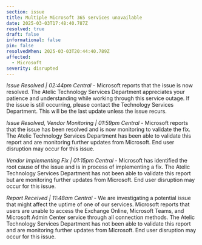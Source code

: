 ```yaml
---
section: issue
title: Multiple Microsoft 365 services unavailable
date: 2025-03-03T17:48:40.787Z
resolved: true
draft: false
informational: false
pin: false
resolvedWhen: 2025-03-03T20:44:40.789Z
affected:
  - Microsoft
severity: disrupted
---
```

*Issue Resolved | 02:44pm Central* - Microsoft reports that the issue is now resolved. The Atelic Technology Services Department appreciates your patience and understanding while working through this service outage. If the issue is still occurring, please contact the Technology Services Department. This will be the last update unless the issue recurs.

*Issue Resolved, Vendor Monitoring | 01:59pm Central* - Microsoft reports that the issue has been resolved and is now monitoring to validate the fix. The Atelic Technology Services Department has been able to validate this report and are monitoring further updates from Microsoft. End user disruption may occur for this issue.

*Vendor Implementing Fix | 01:15pm Central* - Microsoft has identified the root cause of the issue and is in process of implementing a fix. The Atelic Technology Services Department has not been able to validate this report but are monitoring further updates from Microsoft. End user disruption may occur for this issue.

*Report Received | 11:48am Central* - We are investigating a potential issue that might affect the uptime of one of our services. Microsoft reports that users are unable to access the Exchange Online, Microsoft Teams, and Microsoft Admin Center service through all connection methods. The Atelic Technology Services Department has not been able to validate this report and are monitoring further updates from Microsoft. End user disruption may occur for this issue.